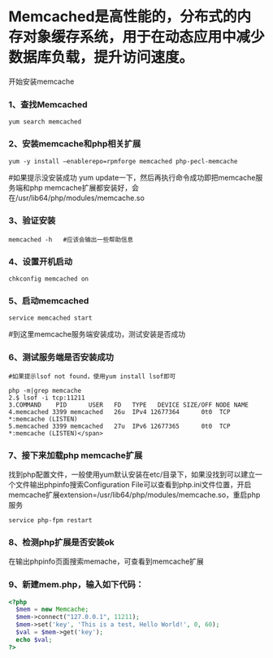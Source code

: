 # Memcached是高性能的，分布式的内存对象缓存系统，用于在动态应用中减少数据库负载，提升访问速度。


开始安装memcache

### 1、查找Memcached
```shell
yum search memcached
```

### 2、安装memcache和php相关扩展
```shell
yum -y install –enablerepo=rpmforge memcached php-pecl-memcache
```
#如果提示没安装成功 yum update一下，然后再执行命令成功即把memcache服务端和php memcache扩展都安装好，会在/usr/lib64/php/modules/memcache.so

### 3、验证安装
```shell
memcached -h   #应该会输出一些帮助信息
```

### 4、设置开机启动
```shell
chkconfig memcached on
```

### 5、启动memcached
```shell
service memcached start
```

#到这里memcache服务端安装成功，测试安装是否成功

### 6、测试服务端是否安装成功
```shell
#如果提示lsof not found，使用yum install lsof即可

php -m|grep memcache  
2.$ lsof -i tcp:11211  
3.COMMAND    PID      USER   FD   TYPE   DEVICE SIZE/OFF NODE NAME  
4.memcached 3399 memcached   26u  IPv4 12677364      0t0  TCP *:memcache (LISTEN)  
5.memcached 3399 memcached   27u  IPv6 12677365      0t0  TCP *:memcache (LISTEN)</span>  

```

### 7、接下来加载php memcache扩展
找到php配置文件，一般使用yum默认安装在etc/目录下，如果没找到可以建立一个文件输出phpinfo搜索Configuration File可以查看到php.ini文件位置，开启memcache扩展extension=/usr/lib64/php/modules/memcache.so，重启php服务
```shell
service php-fpm restart
```
### 8、检测php扩展是否安装ok 
在输出phpinfo页面搜索memache，可查看到memcache扩展

### 9、新建mem.php，输入如下代码：

```php
<?php  
  $mem = new Memcache;  
  $mem->connect("127.0.0.1", 11211);  
  $mem->set('key', 'This is a test, Hello World!', 0, 60);  
  $val = $mem->get('key');  
  echo $val;  
?>  

```
